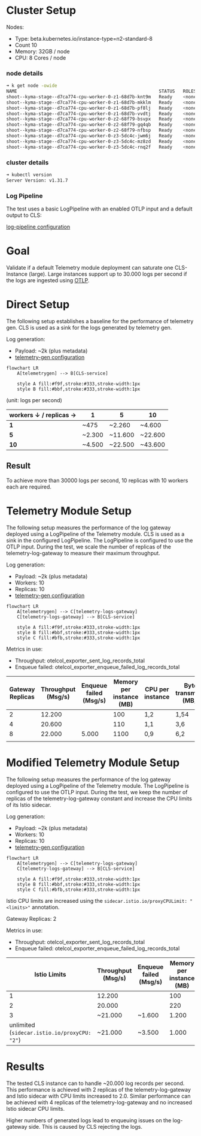 # Cluster Setup

Nodes:

- Type: beta.kubernetes.io/instance-type=n2-standard-8
- Count 10
- Memory: 32GB / node
- CPU: 8 Cores / node

### node details

```sh
➜ k get node -owide
NAME                                                     STATUS   ROLES    AGE   VERSION   INTERNAL-IP   EXTERNAL-IP   OS-IMAGE              KERNEL-VERSION       CONTAINER-RUNTIME
shoot--kyma-stage--d7ca774-cpu-worker-0-z1-68d7b-knt9m   Ready    <none>   22h   v1.31.7   1.2.3.4       <none>        Garden Linux 1592.8   6.6.84-cloud-amd64   containerd://1.7.23
shoot--kyma-stage--d7ca774-cpu-worker-0-z1-68d7b-mkklm   Ready    <none>   22h   v1.31.7   1.2.3.4       <none>        Garden Linux 1592.8   6.6.84-cloud-amd64   containerd://1.7.23
shoot--kyma-stage--d7ca774-cpu-worker-0-z1-68d7b-pf8lj   Ready    <none>   23h   v1.31.7   1.2.3.4       <none>        Garden Linux 1592.8   6.6.84-cloud-amd64   containerd://1.7.23
shoot--kyma-stage--d7ca774-cpu-worker-0-z1-68d7b-vvdtj   Ready    <none>   23h   v1.31.7   1.2.3.4       <none>        Garden Linux 1592.8   6.6.84-cloud-amd64   containerd://1.7.23
shoot--kyma-stage--d7ca774-cpu-worker-0-z2-68f79-bsvpx   Ready    <none>   23h   v1.31.7   1.2.3.4       <none>        Garden Linux 1592.8   6.6.84-cloud-amd64   containerd://1.7.23
shoot--kyma-stage--d7ca774-cpu-worker-0-z2-68f79-gq4qb   Ready    <none>   22h   v1.31.7   1.2.3.4       <none>        Garden Linux 1592.8   6.6.84-cloud-amd64   containerd://1.7.23
shoot--kyma-stage--d7ca774-cpu-worker-0-z2-68f79-nfbsp   Ready    <none>   23h   v1.31.7   1.2.3.4       <none>        Garden Linux 1592.8   6.6.84-cloud-amd64   containerd://1.7.23
shoot--kyma-stage--d7ca774-cpu-worker-0-z3-5dc4c-jwm6j   Ready    <none>   22h   v1.31.7   1.2.3.4       <none>        Garden Linux 1592.8   6.6.84-cloud-amd64   containerd://1.7.23
shoot--kyma-stage--d7ca774-cpu-worker-0-z3-5dc4c-mz8zd   Ready    <none>   23h   v1.31.7   1.2.3.4       <none>        Garden Linux 1592.8   6.6.84-cloud-amd64   containerd://1.7.23
shoot--kyma-stage--d7ca774-cpu-worker-0-z3-5dc4c-rnq2f   Ready    <none>   22h   v1.31.7   1.2.3.4       <none>        Garden Linux 1592.8   6.6.84-cloud-amd64   containerd://1.7.23
```

### cluster details

```sh
➜ kubectl version
Server Version: v1.31.7
```

### Log Pipeline

The test uses a basic LogPipeline with an enabled OTLP input and a default output to CLS:

[log-pipeline configuration](assets/otel-input.yaml)

# Goal

Validate if a default Telemetry module deployment can saturate one CLS-Instance (large).
Large instances support up to 30.000 logs per second if the logs are ingested using [OTLP](https://pages.github.tools.sap/perfx/cloud-logging-service/plans-and-prices/#storage-limitations).

# Direct Setup

The following setup establishes a baseline for the performance of telemetry gen. CLS is used as a sink for the logs generated by telemetry gen.

Log generation:

- Payload: ~2k (plus metadata)
- [telemetry-gen configuration](assets/telemetry-gen-direct-to-cls.yml)

```mermaid
flowchart LR
    A[telemetrygen] --> B[CLS-service]

    style A fill:#f9f,stroke:#333,stroke-width:1px
    style B fill:#bbf,stroke:#333,stroke-width:1px
```

(unit: logs per second)

| **workers ↓ / replicas →** | 1      | 5       | 10      |
|----------------------------|--------|---------|---------|
| **1**                      | ~475   | ~2.260  | ~4.600  |
| **5**                      | ~2.300 | ~11.600 | ~22.600 |
| **10**                     | ~4.500 | ~22.500 | ~43.600 |

## Result

To achieve more than 30000 logs per second, 10 replicas with 10 workers each are required.

# Telemetry Module Setup

The following setup measures the performance of the log gateway deployed using a LogPipeline of the Telemetry module. CLS is used as a sink in the configured LogPipeline. The LogPipeline is configured to use the OTLP input. During the test, we scale the number of replicas of the telemetry-log-gateway to measure their maximum throughput.

Log generation:

- Payload: ~2k (plus metadata)
- Workers: 10
- Replicas: 10
- [telemetry-gen configuration](assets/telemetry-gen-using-log-pipeline.yaml)

```mermaid
flowchart LR
    A[telemetrygen] --> C[telemetry-logs-gateway]
    C[telemetry-logs-gateway] --> B[CLS-service]

    style A fill:#f9f,stroke:#333,stroke-width:1px
    style B fill:#bbf,stroke:#333,stroke-width:1px
    style C fill:#bfb,stroke:#333,stroke-width:1px

```

Metrics in use:
- Throughput: otelcol_exporter_sent_log_records_total
- Enqueue failed: otelcol_exporter_enqueue_failed_log_records_total

| Gateway Replicas | Throughput (Msg/s) | Enqueue failed (Msg/s) | Memory per instance (MB) | CPU per instance | Bytes transmitted (MB/s) | Bytes received (MB/s) | istio Memory | istio cpu |
|------------------|--------------------|------------------------|--------------------------|------------------|--------------------------|-----------------------|--------------|-----------|
| 2                | 12.200             |                        | 100                      | 1,2              | 1,54                     | 28,6                  | 60           | 0,99      |
| 4                | 20.600             |                        | 110                      | 1,1              | 3,6                      | 48,0                  | 55           | 0,99      |
| 8                | 22.000             | 5.000                  | 1100                     | 0,9              | 6,2                      | 70,0                  | 56           | 0,99      |
|                  |                    |                        |                          |                  |                          |                       |              |           |

# Modified Telemetry Module Setup

The following setup measures the performance of the log gateway deployed using a LogPipeline of the Telemetry module. The LogPipeline is configured to use the OTLP input. During the test, we keep the number of replicas of the telemetry-log-gateway constant and increase the CPU limits of its Istio sidecar.

Log generation:

- Payload: ~2k (plus metadata)
- Workers: 10
- Replicas: 10
- [telemetry-gen configuration](assets/telemetry-gen-using-log-pipeline.yaml)

```mermaid
flowchart LR
    A[telemetrygen] --> C[telemetry-logs-gateway]
    C[telemetry-logs-gateway] --> B[CLS-service]

    style A fill:#f9f,stroke:#333,stroke-width:1px
    style B fill:#bbf,stroke:#333,stroke-width:1px
    style C fill:#bfb,stroke:#333,stroke-width:1px

```

Istio CPU limits are increased using the `sidecar.istio.io/proxyCPULimit: "<limits>"` annotation.

Gateway Replicas: 2

Metrics in use: 
- Throughput: otelcol_exporter_sent_log_records_total
- Enqueue failed: otelcol_exporter_enqueue_failed_log_records_total

| Istio Limits                                 | Throughput (Msg/s) | Enqueue failed (Msg/s) | Memory per instance (MB) | CPU per instance | Bytes transmitted (MB/s) | Bytes received (MB/s) | istio Memory | istio cpu |
|----------------------------------------------|--------------------|------------------------|--------------------------|------------------|--------------------------|-----------------------|--------------|-----------|
| 1                                            | 12.200             |                        | 100                      | 1,2              | 1,54                     | 28,6                  | 60           | 0,99      |
| 2                                            | 20.000             |                        | 220                      | 2,2              | 2,70                     | 46,4                  | 60           | 1,7       |
| 3                                            | ~21.000            | ~1.600                 | 1.200                    | 2,5              | 3,4                      | 56,3                  | 60           | 2,5       |
| unlimited (`sidecar.istio.io/proxyCPU: "2"`) | ~21.000            | ~3.500                 | 1.000                    | 2,7              | 3,5                      | 56,0                  | 67           | 3,4       |

# Results

The tested CLS instance can to handle ~20.000 log records per second.
This performance is achieved with 2 replicas of the telemetry-log-gateway and Istio sidecar with CPU limits increased to 2.0.
Similar performance can be achieved with 4 replicas of the telemetry-log-gateway and no increased Istio sidecar CPU limits.

Higher numbers of generated logs lead to enqueuing issues on the log-gateway side. This is caused by CLS rejecting the logs.
